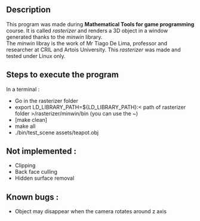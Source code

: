 ## Description

This program was made during **Mathematical Tools for game programming** course.
It is called *rasterizer* and renders a 3D object in a window generated thanks to the *minwin* library.  
The *minwin* libray is the work of Mr Tiago De Lima, professor and researcher at CRIL and Artois University.
This *rasterizer* was made and tested under Linux only.

## Steps to execute the program

In a terminal :
- Go in the rasterizer folder
- export LD_LIBRARY_PATH=${LD_LIBRARY_PATH}:< path of rasterizer folder >/rasterizer/minwin/bin (you can use the ~)
- [make clean]
- make all
- ./bin/test_scene assets/teapot.obj

## Not implemented :
- Clipping
- Back face culling
- Hidden surface removal
  
## Known bugs :
- Object may disappear when the camera rotates around z axis

